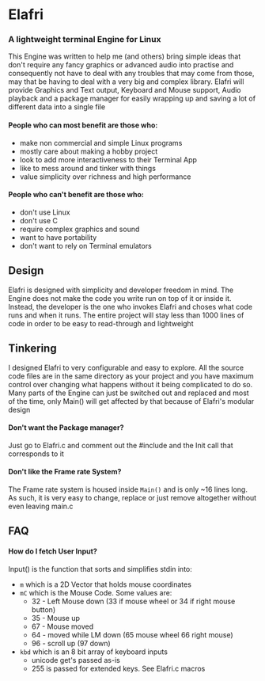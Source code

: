 # Elafri

### A lightweight terminal Engine for Linux

This Engine was written to help me (and others) bring simple ideas that don't
require any fancy graphics or advanced audio into practise and consequently
not have to deal with any troubles that may come from those, may that be having
to deal with a very big and complex library.
Elafri will provide Graphics and Text output, Keyboard and Mouse support, Audio
playback and a package manager for easily wrapping up and saving a lot of
different data into a single file

#### People who can most benefit are those who:

* make non commercial and simple Linux programs
* mostly care about making a hobby project
* look to add more interactiveness to their Terminal App
* like to mess around and tinker with things
* value simplicity over richness and high performance

#### People who can't benefit are those who:

* don't use Linux
* don't use C
* require complex graphics and sound
* want to have portability
* don't want to rely on Terminal emulators

## Design

Elafri is designed with simplicity and developer freedom in mind.
The Engine does not make the code you write run on top of it or inside it.
Instead, the developer is the one who invokes Elafri and choses what code runs
and when it runs. The entire project will stay less than 1000 lines of code in
order to be easy to read-through and lightweight

## Tinkering

I designed Elafri to very configurable and easy to explore.
All the source code files are in the same directory as your project and you have
maximum control over changing what happens without it being complicated to do so.
Many parts of the Engine can just be switched out and replaced and most of the
time, only Main() will get affected by that because of Elafri's modular design

#### Don't want the Package manager?
Just go to Elafri.c and comment out the #include and the Init call that
corresponds to it

#### Don't like the Frame rate System?
The Frame rate system is housed inside `Main()` and is only ~16 lines long.
As such, it is very easy to change, replace or just remove altogether without
even leaving main.c

## FAQ

#### How do I fetch User Input?
Input() is the function that sorts and simplifies stdin into:

- `m` which is a 2D Vector that holds mouse coordinates
- `mC` which is the Mouse Code. Some values are:
    - 32 - Left Mouse down (33 if mouse wheel or 34 if right mouse button)
    - 35 - Mouse up
    - 67 - Mouse moved
    - 64 - moved while LM down (65 mouse wheel 66 right mouse)
    - 96 - scroll up (97 down)
- `kbd` which is an 8 bit array of keyboard inputs
    - unicode get's passed as-is
    - 255 is passed for extended keys. See Elafri.c macros
